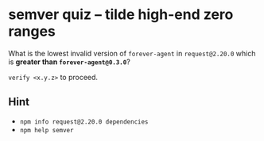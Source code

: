 # semver quiz – tilde high-end zero ranges

What is the lowest invalid version of `forever-agent` in
`request@2.20.0` which is **greater than `forever-agent@0.3.0`**?

`verify <x.y.z>` to proceed.

## Hint

* `npm info request@2.20.0 dependencies`
* `npm help semver`
